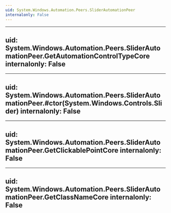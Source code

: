 ```yaml
---
uid: System.Windows.Automation.Peers.SliderAutomationPeer
internalonly: False
---
```


---
uid: System.Windows.Automation.Peers.SliderAutomationPeer.GetAutomationControlTypeCore
internalonly: False
---

---
uid: System.Windows.Automation.Peers.SliderAutomationPeer.#ctor(System.Windows.Controls.Slider)
internalonly: False
---

---
uid: System.Windows.Automation.Peers.SliderAutomationPeer.GetClickablePointCore
internalonly: False
---

---
uid: System.Windows.Automation.Peers.SliderAutomationPeer.GetClassNameCore
internalonly: False
---

